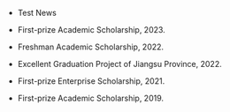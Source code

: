 -   Test News

-   First-prize Academic Scholarship, 2023.

-   Freshman Academic Scholarship, 2022.

-   Excellent Graduation Project of Jiangsu Province, 2022.

-   First-prize Enterprise Scholarship, 2021.

-   First-prize Academic Scholarship, 2019.
